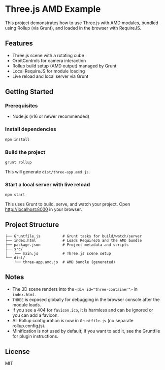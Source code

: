 # Three.js AMD Example

This project demonstrates how to use Three.js with AMD modules, bundled using Rollup (via Grunt), and loaded in the browser with RequireJS.

## Features
- Three.js scene with a rotating cube
- OrbitControls for camera interaction
- Rollup build setup (AMD output) managed by Grunt
- Local RequireJS for module loading
- Live reload and local server via Grunt

## Getting Started

### Prerequisites
- Node.js (v16 or newer recommended)

### Install dependencies
```sh
npm install
```

### Build the project
```sh
grunt rollup
```
This will generate `dist/three-app.amd.js`.

### Start a local server with live reload
```sh
npm start
```
This uses Grunt to build, serve, and watch your project. Open [http://localhost:8000](http://localhost:8000) in your browser.

## Project Structure
```
├── Gruntfile.js          # Grunt tasks for build/watch/server
├── index.html            # Loads RequireJS and the AMD bundle
├── package.json          # Project metadata and scripts
├── src/
│   └── main.js           # Three.js scene setup
└── dist/
    └── three-app.amd.js  # AMD bundle (generated)
```

## Notes
- The 3D scene renders into the `<div id="three-container">` in `index.html`.
- `THREE` is exposed globally for debugging in the browser console after the module loads.
- If you see a 404 for `favicon.ico`, it is harmless and can be ignored or you can add a favicon.
- All Rollup configuration is now in `Gruntfile.js` (no separate rollup.config.js).
- Minification is not used by default; if you want to add it, see the Gruntfile for plugin instructions.

## License
MIT
